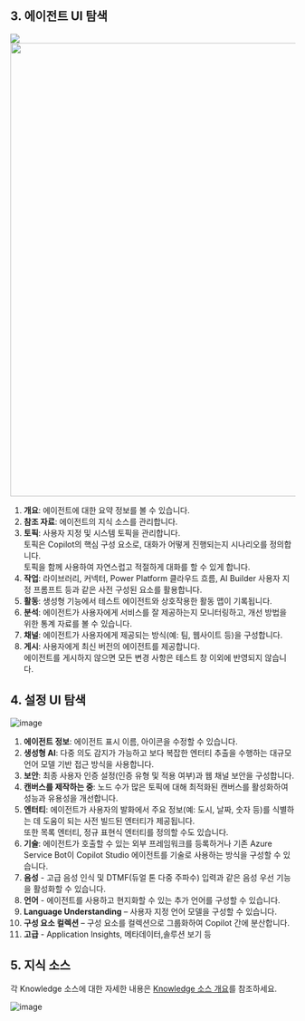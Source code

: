 ## 3. 에이전트 UI 탐색
  <img src="https://github.com/user-attachments/assets/1f9adec7-a404-4831-9813-200cd432854e" />


  <img src="https://github.com/user-attachments/assets/177f779d-9763-4edb-8f69-3004a8946f8d" width=800/>
  
  1. **개요**: 에이전트에 대한 요약 정보를 볼 수 있습니다.
  2. **참조 자료**: 에이전트의 지식 소스를 관리합니다.
  3. **토픽**: 사용자 지정 및 시스템 토픽을 관리합니다.   
    토픽은 Copilot의 핵심 구성 요소로, 대화가 어떻게 진행되는지 시나리오를 정의합니다.  
    토픽을 함께 사용하여 자연스럽고 적절하게 대화를 할 수 있게 합니다.
  4. **작업**: 라이브러리, 커넥터, Power Platform 클라우드 흐름, AI Builder 사용자 지정 프롬프트 등과 같은 사전 구성된 요소를 활용합니다.
  5. **활동**: 생성형 기능에서 테스트 에이전트와 상호작용한 활동 맵이 기록됩니다.
  6. **분석**: 에이전트가 사용자에게 서비스를 잘 제공하는지 모니터링하고, 개선 방법을 위한 통계 자료를 볼 수 있습니다.
  7. **채널**: 에이전트가 사용자에게 제공되는 방식(예: 팀, 웹사이트 등)을 구성합니다.
  8. **게시**: 사용자에게 최신 버전의 에이전트를 제공합니다.  
     에이전트를 게시하지 않으면 모든 변경 사항은 테스트 창 이외에 반영되지 않습니다.

## 4. 설정 UI 탐색

![image](https://github.com/user-attachments/assets/56ef17b3-9132-40b7-84fc-5a2d40d5ec7e)

  1. **에이전트 정보**: 에이전트 표시 이름, 아이콘을 수정할 수 있습니다.
  2. **생성형 AI**: 다중 의도 감지가 가능하고 보다 복잡한 엔터티 추출을 수행하는 대규모 언어 모델 기반 접근 방식을 사용합니다.
  3. **보안**: 최종 사용자 인증 설정(인증 유형 및 적용 여부)과 웹 채널 보안을 구성합니다.
  4. **캔버스를 제작하는 중**: 노드 수가 많은 토픽에 대해 최적화된 캔버스를 활성화하여 성능과 유용성을 개선합니다.
  5. **엔터티**: 에이전트가 사용자의 발화에서 주요 정보(예: 도시, 날짜, 숫자 등)를 식별하는 데 도움이 되는 사전 빌드된 엔터티가 제공됩니다.  
    또한 목록 엔터티, 정규 표현식 엔터티를 정의할 수도 있습니다.
  6. **기술**: 에이전트가 호출할 수 있는 외부 프레임워크를 등록하거나 기존 Azure Service Bot이 Copilot Studio 에이전트를 기술로 사용하는 방식을 구성할 수 있습니다.
  7. **음성** - 고급 음성 인식 및 DTMF(듀얼 톤 다중 주파수) 입력과 같은 음성 우선 기능을 활성화할 수 있습니다.
  8. **언어** - 에이전트를 사용하고 현지화할 수 있는 추가 언어를 구성할 수 있습니다.
  9. **Language Understanding** – 사용자 지정 언어 모델을 구성할 수 있습니다.
  10. **구성 요소 컬렉션** – 구성 요소를 컬렉션으로 그룹화하여 Copilot 간에 분산합니다.
  11. **고급** - Application Insights, 메타데이터,솔루션 보기 등


## 5. 지식 소스

각 Knowledge 소스에 대한 자세한 내용은 <a href="https://learn.microsoft.com/en-us/microsoft-copilot-studio/knowledge-copilot-studio">Knowledge 소스 개요</a>를 참조하세요.

![image](https://github.com/user-attachments/assets/c9497ea2-9e85-4dd4-8f15-57778744309b)
